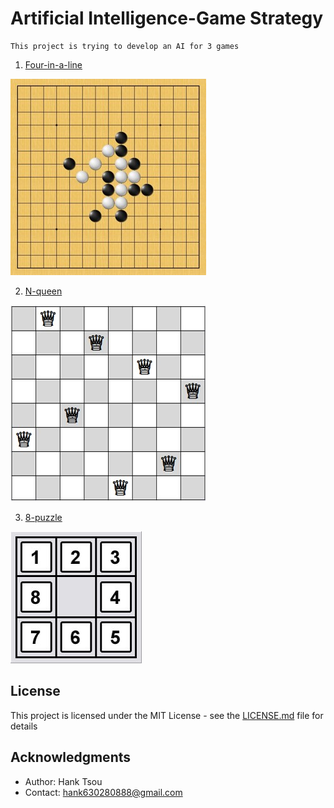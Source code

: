 # Artificial Intelligence-Game Strategy
```
This project is trying to develop an AI for 3 games
```

1. [Four-in-a-line](https://github.com/Hank-Tsou/Artificial-Intelligence-four-in-a-line)

![](four_in_a_line.jpg)

2. [N-queen](https://github.com/Hank-Tsou/Artificial-Intelligence-N-queen)

![](N_queen.jpg)

3. [8-puzzle](https://github.com/Hank-Tsou/Artificial-Intelligence-8-puzzle)

![](8_puzzle.jpg)

## License

This project is licensed under the MIT License - see the [LICENSE.md](LICENSE.md) file for details

## Acknowledgments

* Author: Hank Tsou
* Contact: hank630280888@gmail.com

